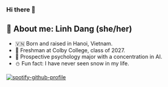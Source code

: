 ### Hi there 👋

## 📖 About me: Linh Dang (she/her)
- 🇻🇳 Born and raised in Hanoi, Vietnam.
- 🙋 Freshman at Colby College, class of 2027.
- 🧠 Prospective psychology major with a concentration in AI.
- ⛄️ Fun fact: I have never seen snow in my life.

[![spotify-github-profile](https://spotify-github-profile.vercel.app/api/view?uid=euxgq6t7q7wnne3fu4h54a3cg&cover_image=true&theme=default&show_offline=false&background_color=121212&interchange=false)](https://github.com/kittinan/spotify-github-profile)
<!--
**lkdang27/lkdang27** is a ✨ _special_ ✨ repository because its `README.md` (this file) appears on your GitHub profile.

Here are some ideas to get you started:

- 🔭 I’m currently working on ...
- 🌱 I’m currently learning ...
- 👯 I’m looking to collaborate on ...
- 🤔 I’m looking for help with ...
- 💬 Ask me about ...
- 📫 How to reach me: ...
- 😄 Pronouns: ...
- ⚡ Fun fact: ...
-->
